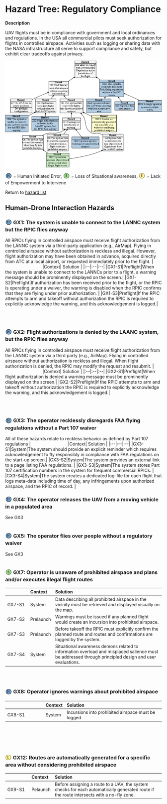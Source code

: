 # Hazard Tree: Regulatory Compliance

**Description** 

UAV flights must be in compliance with government and local ordinances and regulations. In the USA all commercial pilots must seek authorization for flights in controlled airspace. Activities such as logging or sharing data with the NASA infrastructure all serve to support compliance and safety, but exhibit clear tradeoffs against privacy. 


[![](figures/regulatorycompliance.png)](#)


<sub>![](icons/h-icon.PNG)</sub> = Human Initiated Error, <sub>![](icons/s-icon.PNG)</sub> = Loss of Situational awareness, <sub>![](icons/e-icon.PNG)</sub> = Lack of Empowerment to Intervene

Return to [hazard list](../README.md)<br>

## Human-Drone Interaction Hazards

### <a name="GX1"> <sub>![](icons/h-icon.PNG)</sub> GX1: The system is unable to connect to the LANNC system but the RPIC flies anyway 
  
All RPICs flying in controlled airspace must receive flight authorization from the LANNC system via a third-party application (e.g., AirMap). Flying in controlled airspace without authorization is reckless and illegal.  However, flight authorization may have been obtained in advance, acquired directly from ATC at a local airport, or requested immediately prior to the flight. 
|<img width=120/>|Context| Solution |
|:--|:--|:--|
|GX1-S1|Preflight|When the system is unable to connect to the LANNCs prior to a flight, a warning message should be prominently displayed on the screen.| 
|GX1-S2|Preflight|If authorization has been received prior to the flight, or the RPIC is operating under a waiver, the warning is disabled when the RPIC confirms that they are flying under prior authorization. |
|GX1-S3|Preflight|If the RPIC attempts to arm and takeoff without authorization the RPIC is required to explicitly acknowledge the warning, and this acknowledgement is logged.|

<br><br>

### <a name="GX2"> <sub>![](icons/h-icon.PNG)</sub> GX2: Flight authorizations is denied by the LAANC system, but the RPIC flies anyway 
All RPICs flying in controlled airspace must receive flight authorization from the LANNC system via a third party (e.g., AirMap).  Flying in controlled airspace without authorization is reckless and illegal.  When flight authorization is denied, the RPIC may modify the request and resubmit. 
|<img width=120/>|Context| Solution |
|:--|:--|:--|
|GX2-S1|Preflight|When flight authorization is denied a warning message must be prominently displayed on the screen.| 
|GX2-S2|Preflight|If the RPIC attempts to arm and takeoff without authorization the RPIC is required to explicitly acknowledge the warning, and this acknowledgement is logged.|

<br><br>

### <a name="GX3"> <sub>![](icons/h-icon.PNG)</sub> GX3: The operator recklessly disregards FAA flying regulations without a Part 107 waiver
All of these hazards relate to reckless behavior as defined by Part 107 regulations
|<img width=120/>|Context| Solution |
|:--|:--|:--|
|GX3-S1|System|The system should provide an explicit reminder which requires acknowledgement to fly responsibly in compliance with FAA regulations on the start-up screen.|
|GX3-S2|System|The system provides an external link to a page listing FAA regulations. |
|GX3-S3|System|The system stores Part 107 certification numbers in the system for frequent commercial RPICs. |
|GX3-S4|System|The system creates a dedicated log-file for each flight that logs meta-data including time of day, any infringements upon authorized airspace, and the RPIC of record. |

### <sub>![](icons/h-icon.PNG)</sub> GX4: The operator releases the UAV from a moving vehicle in a populated area
See GX3
<br><br>

### <sub>![](icons/h-icon.PNG)</sub> GX5: The operator flies over people without a regulatory waiver
See GX3
<br><br>

### <a name="GX7"> <sub>![](icons/s-icon.PNG)</sub> GX7: Operator is unaware of prohibited airspace and plans and/or executes illegal flight routes
|<img width=120/>|Context| Solution |
|:--|:--|:--|
|GX7-S1|System|Data describing all prohibited airspace in the vicinity must be retrieved and displayed visually on the map. |
|GX7-S2|Prelaunch|Warnings must be issued if any planned flight would create an incursion into prohibited airspace. |
|GX7-S3|Prelaunch|Before takeoff the RPIC must explicitly confirm the planned route and routes and confirmations are logged by the system. |
|GX7-S4|System|Situational awareness demons related to information overload and misplaced salience must be addressed through principled design and user evaluations. |

<br><br>

### <a name="GX8"> <sub>![](icons/h-icon.PNG)</sub> GX8: Operator ignores warnings about prohibited airspace 
|<img width=120/>|Context| Solution |
|:--|:--|:--|
|GX8-S1|System|Incursions into prohibited airspace must be logged|

<br><br><br><br>

### <sub>![](icons/e-icon.PNG)</sub> GX12: Routes are automatically generated for a specific area without considering prohibited airspace 
|<img width=120/>|Context| Solution |
|:--|:--|:--|
|GX9-S1|Pelaunch|Before assigning a route to a UAV, the system checks for each automatically generated route if the route intersects with a no-fly zone.   |

